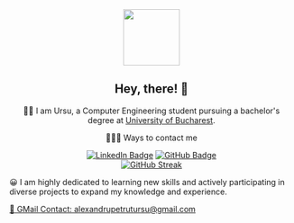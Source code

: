 <div id="header" align="center">
  <img src="https://i.giphy.com/media/v1.Y2lkPTc5MGI3NjExeGNib2lsbm5vNXB4d29obHRqMm9zaGNmc3NjbXFjZDgwZDcxenMzZyZlcD12MV9pbnRlcm5hbF9naWZfYnlfaWQmY3Q9Zw/3o7TKMt1VVNkHV2PaE/giphy.gif" width="100"/>
</div>

<h2 align="center">Hey, there! 👋</h2>

<div align="center">
  <p>👨‍💻 I am Ursu, a Computer Engineering student pursuing a bachelor's degree at <a href="https://unibuc.ro">University of Bucharest</a>.</p>
  <p>📱💬🌐 Ways to contact me</p>
  <div id="badges">
  <a href="https://www.linkedin.com/in/alexandru-petrut-ursu-706362297/"><img src="https://img.shields.io/badge/LinkedIn-blue?style=for-the-badge&logo=linkedin&logoColor=white" alt="LinkedIn Badge"/></a>
  <a href="https://www.github.com/Ursusz/"><img src="https://img.shields.io/badge/GitHub-black?style=for-the-badge&logo=github&logoColor=white" alt="GitHub Badge"/></a>
  
</div>
  <a href="https://git.io/streak-stats"><img src="https://streak-stats.demolab.com?user=Ursusz&mode=weekly" alt="GitHub Streak"/></a>
</div>

<div>
  <p> 😀 I am highly dedicated to learning new skills and actively participating in diverse projects to expand my knowledge and experience. </p>
  <a href="mailto:alexandrupetrutursu@gmail.com">📧 GMail Contact: alexandrupetrutursu@gmail.com</a>
</div>
